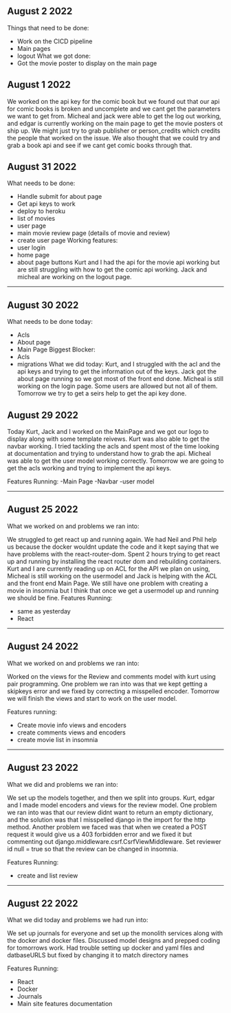 ## August 2 2022
Things that need to be done:
- Work on the CICD pipeline
- Main pages
- logout 
What we got done:
- Got the movie poster to display on the main page 

## August 1 2022
We worked on the api key for the comic book but we found out that our api for comic books is broken and uncomplete and we cant get the parameters we want to get from. Micheal and jack were able to get the log out working, and edgar is currently working on the main page to get the movie posters ot ship up. We might just try to grab publisher or person_credits which credits the people that worked on the issue. We also thought that we could try and grab a book api and see if we cant get comic books through that.  
## August 31 2022

What needs to be done:
- Handle submit for about page 
- Get api keys to work
- deploy to heroku
- list of movies 
- user page 
- main movie review page (details of movie and review)
- create user page 
Working features:
- user login 
- home page
- about page buttons
Kurt and I had the api for the movie api working but are still struggling with how to get the comic api working. Jack and micheal are working on the logout page. 
---------------------------------------------------------------------------------------------------------------------------------------------
## August 30 2022

What needs to be done today:
- Acls
- About page
- Main Page
Biggest Blocker:
- Acls
- migrations 
What we did today:
Kurt, and I struggled with the acl and the api keys and trying to get the information out of the keys. Jack got the about page running so we got most of the front end done. Micheal is still working on the login page. Some users are allowed but not all of them. Tomorrow we try to get a seirs help to get the api key done. 


## August 29 2022
Today Kurt, Jack and I worked on the MainPage and we got our logo to display along with some template reivews. Kurt was also able to get the navbar working. I tried tackling the acls and spent most of the time looking at documentation and trying to understand how to grab the api. Micheal was able to get the user model working correctly. Tomorrow we are going to get the acls working and trying to implement the api keys.

Features Running:
-Main Page
-Navbar
-user model

---------------------------------------------------------------------------------------------------------------------------------------------------------------------------------------
## August 25 2022

What we worked on and problems we ran into: 

We struggled to get react up and running again. We had Neil and Phil help us because the docker wouldnt update the code and it kept saying that we have problems with the react-router-dom. Spent 2 hours 
trying to get react up and running by installing the react router dom and rebuilding containers.
Kurt and I are currently reading up on ACL for the API we plan on using, Micheal is still working on the usermodel and Jack is helping with the ACL and the front end Main Page. We still have one problem with creating a movie in insomnia but I think that once we get a usermodel up and running we should be fine. 
Features Running:
- same as yesterday 
- React

---------------------------------------------------------------------------------------------------------------------------------------------------------------------------------------
## August 24 2022 

What we worked on and problems we ran into:

Worked on the views for the Review and comments model with kurt using pair programming. One problem we ran into was that we kept getting a skipkeys error and we fixed by correcting a misspelled encoder. 
Tomorrow we will finish the views and start to work on the user model.

Features running:
- Create movie info views and encoders 
- create comments views and encoders 
- create movie list in insomnia 

---------------------------------------------------------------------------------------------------------------------------------------------------------------------------------------

## August 23 2022

What we did and problems we ran into:

We set up the models together, and then we split into groups. Kurt, edgar and I made model encoders and views for the review model.
One problem we ran into was that our review didnt want to return an empty dictionary, and the solution was that I misspelled django in the import for the http method.
Another problem we faced was that when we created a POST request it would give us a 403 forbidden error and we fixed it but commenting out django.middleware.csrf.CsrfViewMiddleware.
Set reviewer id null = true so that the review can be changed in insomnia. 

Features Running:
- create and list review

---------------------------------------------------------------------------------------------------------------------------------------------------------------------------------------
## August 22 2022

What we did today and problems we had run into: 

We set up journals for everyone and set up the monolith services along with the docker and docker 
files. Discussed model designs and prepped coding for tomorrows work. 
Had trouble setting up docker and yaml files and datbaseURLS but fixed by changing it to match directory names 

Features Running: 
 - React
 - Docker
 - Journals
 - Main site features documentation 

